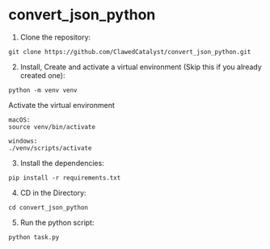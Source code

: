 # convert_json_python

1. Clone the repository:

```CMD
git clone https://github.com/ClawedCatalyst/convert_json_python.git
```

2. Install, Create and activate a virtual environment (Skip this if you already created one):

```CMD
python -m venv venv
```

Activate the virtual environment

```CMD
macOS: 
source venv/bin/activate

windows:
./venv/scripts/activate

```

3. Install the dependencies:

```CMD
pip install -r requirements.txt
```

4. CD in the Directory:

```CMD
cd convert_json_python
```
5. Run the python script:

```CMD
python task.py
```
